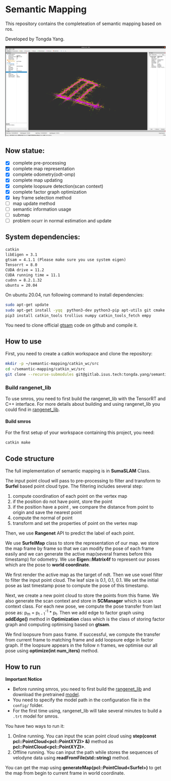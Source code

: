 # Semantic Mapping

This repository contains the completeation of semantic mapping based on ros.

Developed by Tongda Yang.

![picture1](picture/shortcut.png)

## Now statue:

- [x] complete pre-processing
- [x] complete map representation
- [x] complete  odometry(odt-omp)
- [x] complete map updating
- [x] complete loopsure detection(scan context)
- [x] complete factor graph optimization
- [x] key frame selection method
- [ ] map update method
- [ ] semantic information usage
- [ ] submap
- [ ] problem ocurr in normal estimation and update

## System dependencies:

```
catkin
libEigen = 3.1
gtsam = 4.1.1 (Please make sure you use system eigen)
Tensorrt = 8.0
CUDA drive = 11.2
CUDA running time = 11.1
cudnn = 8.2.1.32
ubuntu = 20.04
```

On ubuntu 20.04, run following command to install dependencies:

```bash
sudo apt-get update 
sudo apt-get install -yqq  python3-dev python3-pip apt-utils git cmake libyaml-cpp-dev libopencv-dev python-empy build-essential libgtest-dev libeigen3-dev libboost-all-dev libglew-dev catkin
pip3 install catkin_tools trollius numpy catkin_tools_fetch empy
```

You need to clone official [gtsam](https://github.com/borglab/gtsam) code on github and compile it.

## How to use

First, you need to create a catkin workspace and clone the repository:

```bash
mkdir -p ~/semantic-mapping/catkin_wc/src
cd ~/semantic-mapping/catkin_wc/src
git clone --recurse-submodules git@gitlab.isus.tech:tongda.yang/semantic-mapping.git
```

### Build rangenet_lib

To use smros, you need to first build the rangenet_lib with the TensorRT and C++ interface. 
For more details about building and using rangenet_lib you could find in [rangenet_lib](https://github.com/StephenYang190/rangenet_lib/).

#### Build smros
For the first setup of your workspace containing this project, you need:
  ```bash
catkin make
  ```

## Code structure

The full implementation of semantic mapping is in **SumaSLAM** Class.

The input point cloud will pass to pre-processing to filter and transform to **Surfel** based point cloud type. The filtering includes several step:

1. compute coordination of each point on the vertex map
2. if the position do not have point, store the point
3. if the position have a point , we compare the distance from point to origin and save the nearest point
4. compute the normal of point
5. transform and set the properties of point on the vertex map

Then, we use **Rangenet** API to predict the label of each point.

We use **SurfelMap** class to store the representation of our map. we store the map frame by frame so that we can modify the pose of each frame easily and we can generate the active map(several frames before this timestamp) for odometry. We use **Eigen::Matrix4f** to represent our poses which are the pose to **world coordinate**.

We first render the active map as the target of ndt. Then we use voxel filter to filter the input point cloud. The leaf size is 0.1, 0.1, 0.1. We set the initial pose as last timestamp pose to compute the pose of this timestamp. 

Next, we create a new point cloud to store the points from this frame. We also generate the scan context and store in **SCManager** which is scan context class. For each new pose, we compute the pose transfer from last pose as: p<sub>m</sub>  =  p<sub>t - 1</sub><sup>-1</sup>  * p<sub>t</sub>. Then we add edge to factor graph using **addEdge()** method in **Optimization** class which is the class of storing factor graph and computing optimising based on **gtsam**.

We find loopsure from pass frame. If successful, we compute the transfer from current frame to matching frame and add loopsure edge in factor graph. If the loopsure appears in the follow n frames, we optimise our all pose using **optimize(int num_iters)** method.

## How to run

**Important Notice**

- Before running smros, you need to first build the [rangenet_lib](https://github.com/StephenYang190/rangenet_lib/) and download the pretrained [model](https://www.ipb.uni-bonn.de/html/projects/semantic_suma/darknet53.tar.gz).
- You need to specify the model path in the configuration file in the `config/` folder.
- For the first time using, rangenet_lib will take several minutes to build a `.trt` model for smros.

You have two ways to run it:

1. Online running. You can input the scan point cloud using **step(const pcl::PointCloud\<pcl::PointXYZI\> &)** method as **pcl::PointCloud\<pcl::PointXYZI\>**.
2. Offline running. You can input the path while stores the sequences of velodyne data using **readFromFile(std::string)** method.

You can get the map using **generateMap(pcl::PointCloud\<Surfel\>)** to get the map from begin to current frame in world coordinate.
